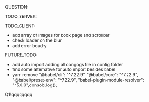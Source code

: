 QUESTION:

TODO_SERVER:

TODO_CLIENT:

- add array of images for book page and scrollbar
- check loader on the blur
- add error boudry

FUTURE_TODO:

- add auto import adding all congogs file in config folder
- find some alternative for auto import besides babel
- yarn remove "@babel/cli": "^7.22.9",
  "@babel/core": "^7.22.9",
  "@babel/preset-env": "^7.22.9",
  "babel-plugin-module-resolver": "^5.0.0",console.log();

Q1!qqqqqqqq
